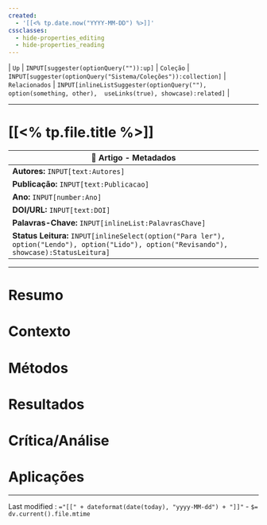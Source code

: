 ```yaml
---
created:
  - '[[<% tp.date.now("YYYY-MM-DD") %>]]'
cssclasses:
  - hide-properties_editing
  - hide-properties_reading
---
```

| `Up` | `INPUT[suggester(optionQuery("")):up]`    | `Coleção` | `INPUT[suggester(optionQuery("Sistema/Coleções")):collection]`   | `Relacionados` | `INPUT[inlineListSuggester(optionQuery(""), option(something, other),  useLinks(true), showcase):related]`  |

---
# [[<% tp.file.title %>]] 

|📄 **Artigo - Metadados**|
|---|
|**Autores:** `INPUT[text:Autores]`|
|**Publicação:** `INPUT[text:Publicacao]`|
|**Ano:** `INPUT[number:Ano]`|
|**DOI/URL:** `INPUT[text:DOI]`|
|**Palavras-Chave:** `INPUT[inlineList:PalavrasChave]`|
|**Status Leitura:** `INPUT[inlineSelect(option("Para ler"), option("Lendo"), option("Lido"), option("Revisando"), showcase):StatusLeitura]`|


---

# Resumo

# Contexto

# Métodos

# Resultados

# Crítica/Análise

# Aplicações

---

Last modified :   `="[[" + dateformat(date(today), "yyyy-MM-dd") + "]]"` - `$= dv.current().file.mtime`